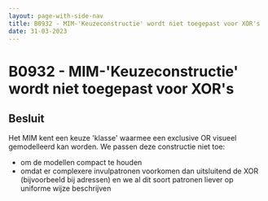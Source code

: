 ```yaml
---
layout: page-with-side-nav
title: B0932 - MIM-'Keuzeconstructie' wordt niet toegepast voor XOR's
date: 31-03-2023
---
```


# B0932 - MIM-'Keuzeconstructie' wordt niet toegepast voor XOR's

## Besluit

Het MIM kent een keuze 'klasse' waarmee een exclusive OR visueel gemodelleerd kan worden. We passen deze constructie niet toe:
- om de modellen compact te houden
- omdat er complexere invulpatronen voorkomen dan uitsluitend de XOR (bijvoorbeeld bij adressen) en we al dit soort patronen liever op uniforme wijze beschrijven
